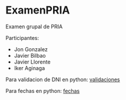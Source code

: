 # ExamenPRIA

Examen grupal de PRIA

Participantes:
- Jon Gonzalez
- Javier Bilbao
- Javier Llorente
- Iker Aginaga

Para validacion de DNI en python: [validaciones](https://www.dev-util.com/python/validar-un-dni-en-python)


Para fechas en python: [fechas](https://www.geeksforgeeks.org/how-to-convert-datetime-to-unix-timestamp-in-python/)
